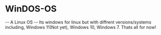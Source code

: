# WinDOS-OS
-- A Linux OS --
Its windows for linux but with diffrent versions/systems including, Windows 11(Not yet), Windows 10, Windows 7.
Thats all for now!
